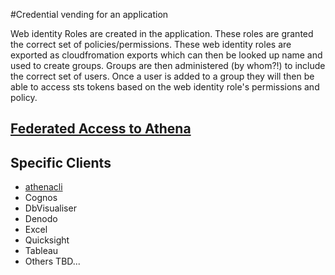 #Credential vending for an application

Web identity Roles are created in the application. These roles are granted the
correct set of policies/permissions. These web identity roles are exported as
cloudfromation exports which can then be looked up name and used to create groups.
Groups are then administered (by whom?!) to include the correct set of users.
Once a user is added to a group they will then be able to access sts tokens
based on the web identity role's permissions and policy.

## [Federated Access to Athena](https://docs.aws.amazon.com/athena/latest/ug/access-federation-saml.html)

## Specific Clients

* [athenacli](https://github.com/ucopacme/amazon-cognito-cdk-example-for-getting-aws-credentials/blob/dev/docs/athenacli.md)
* Cognos
* DbVisualiser
* Denodo
* Excel
* Quicksight
* Tableau
* Others TBD...
